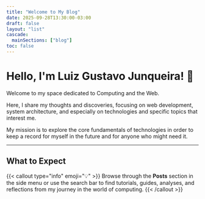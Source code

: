 ```yaml
---
title: "Welcome to My Blog"
date: 2025-09-28T13:30:00-03:00
draft: false
layout: "list"
cascade:
  mainSections: ["blog"]
toc: false
---
```


# Hello, I'm Luiz Gustavo Junqueira! 👋

Welcome to my space dedicated to Computing and the Web.

Here, I share my thoughts and discoveries, focusing on web development, system architecture, and especially on technologies and specific topics that interest me.

My mission is to explore the core fundamentals of technologies in order to keep a record for myself in the future and for anyone who might need it.

---

## What to Expect

{{< callout type="info" emoji="💡" >}}
Browse through the **Posts** section in the side menu or use the search bar to find tutorials, guides, analyses, and reflections from my journey in the world of computing.
{{< /callout >}}

